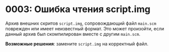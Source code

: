 # 0003: Ошибка чтения script.img

Архив внешних скритов `script.img`, сопровождающий файл `main.scm` поврежден или имеет неизвестный формат. Это может произойти, если данный архив был скомпилирован вместе с другим `main.scm`.

**Возможные решения**: замените `script.img` на корректный файл.

